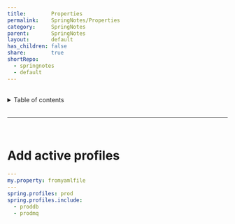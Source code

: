 ```yaml
---  
title:        Properties  
permalink:    SpringNotes/Properties  
category:     SpringNotes  
parent:       SpringNotes  
layout:       default  
has_children: false  
share:        true  
shortRepo:  
  - springnotes  
  - default  
---  
```

  
  
<br/>  
  
<details markdown="block">  
<summary>  
Table of contents  
</summary>  
{: .text-delta }  
1. TOC  
{:toc}  
</details>  
  
<br/>  
  
***  
  
<br/>  
  
# Add active profiles  
  
```yaml  
---  
my.property: fromyamlfile  
---  
spring.profiles: prod  
spring.profiles.include:  
  - proddb  
  - prodmq  
```